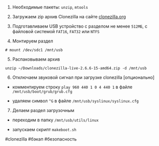 1. Необходимые пакеты: `unzip`, `mtools`

2. Загружаем zip архив Clonezilla на сайте [clonezilla.org](https://clonezilla.org/downloads.php)

3. Подготавливаем USB устройство с разделом не менее `512МБ`, с файловой системой `FAT16`, `FAT32` или `NTFS`

4. Монтируем раздел

~~~~
# mount /dev/sdc1 /mnt/usb
~~~~

5. Распаковываем архив

~~~~
unzip ~/Downloads/clonezilla-live-2.6.6-15-amd64.zip -d /mnt/usb
~~~~

6. Отключаем звуковой сигнал при загрузке clonezilla [опционально]

- комментируем строку `play 960 440 1 0 4 440 1` в файле `/mnt/usb/boot/grub/grub.cfg`

- удаляем символ `^G` в файле `/mnt/usb/syslinux/syslinux.cfg`

7. Делаем раздел загрузочным

- переходим в папку `/mnt/usb/utils/linux`

- запускаем скрипт `makeboot.sh`

#clonezilla #бэкап #безопасность
